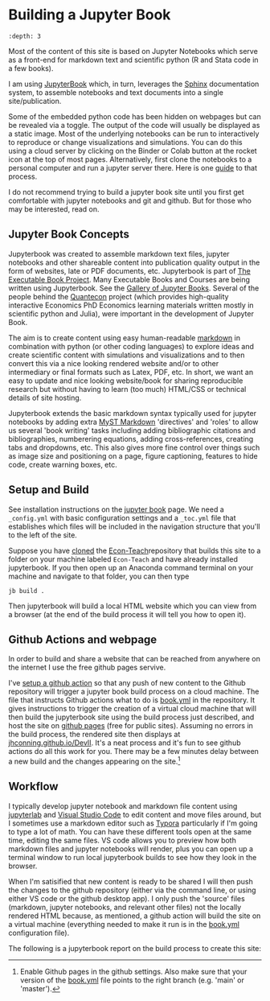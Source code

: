 # Building a Jupyter Book

```{contents}
:depth: 3
```

Most of the content of this site is based on Jupyter Notebooks which serve as a front-end for markdown text and scientific python (R and Stata code in a few books).

I am using [JupyterBook](https://jupyterbook.org/intro.html) which, in turn, leverages the [Sphinx](https://www.sphinx-doc.org/en/master/) documentation system, to assemble notebooks and text documents into a single site/publication. 


Some of the embedded  python code has been hidden on webpages but can be revealed via a toggle.  The output of the code will usually be displayed as a static image.  Most of the underlying notebooks can be run to interactively to reproduce or change visualizations and simulations. You can do this using a cloud server by clicking on the Binder or Colab button at the rocket icon at the top of most pages.  Alternatively, first clone the notebooks to a personal computer and run a jupyter server there. Here is one [guide](https://www.dataquest.io/blog/jupyter-notebook-tutorial/) to that process. 

I do not recommend trying to build a jupyter book site until you first get comfortable with jupyter notebooks and git and github. But for those who may be interested, read on. 


## Jupyter Book Concepts

Jupyterbook was created to assemble markdown text files, jupyter notebooks and other shareable content into publication quality output in the form of websites, late or PDF documents, etc. Jupyterbook is part of [The Executable Book Project](https://executablebooks.org/en/latest/).  Many Executable Books and Courses are being written using Jupyterbook. See the [Gallery of Jupyter Books](https://executablebooks.org/en/latest/gallery.html).  Several of the people behind the [Quantecon](https://quantecon.org/) project (which provides high-quality interactive Economics PhD Economics learning materials written mostly in scientific python and Julia), were important in the development of Jupyter Book.

The aim is to create content using easy human-readable [markdown](https://www.markdownguide.org/getting-started/) in combination with python (or other coding languages) to explore ideas and create scientific content with simulations and visualizations and to then convert this via a nice looking rendered website and/or to other intermediary or final formats such as Latex, PDF, etc.  In short, we want an easy to update and nice looking website/book for sharing reproducible research but without having to learn (too much) HTML/CSS or technical details of site hosting.

Jupyterbook extends the basic markdown syntax typically used for jupyter notebooks by adding extra [MyST Markdown](https://jupyterbook.org/content/myst.html) 'directives' and 'roles' to allow us several 'book writing' tasks including adding bibliographic citations and bibliographies, numberering equations, adding cross-references, creating tabs and dropdowns, etc. This also gives more fine control over things such as image size and positioning on a page, figure captioning, features to hide code, create warning boxes, etc.

## Setup and Build

See installation instructions on the [jupyter book](https://jupyterbook.org/) page.  We need a `_config.yml` with basic configuration settings and a `_toc.yml` file that establishes which files will be included in the navigation structure that you'll to the left of the site.

Suppose you have [cloned](https://docs.github.com/en/repositories/creating-and-managing-repositories/cloning-a-repository) the [Econ-Teach](https://github.com/jhconning/Econ-Teach)repository that builds this site to a folder on your machine labeled `Econ-Teach` and have already installed jupyterbook.  If you then open up an Anaconda command terminal on your machine and navigate to that folder, you can then type

`jb build .`

Then jupyterbook will build a local HTML website which you can view from a browser (at the end of the build process it will tell you how to open it).  


## Github Actions and webpage

In order to build and share a website that can be reached from anywhere on the internet I use the free github pages servive. 

I've [setup a github action](https://jupyterbook.org/publish/gh-pages.html#automatically-host-your-book-with-github-actions) so that any push of new content to the Github repository will trigger a jupyter book build process on a cloud machine. The file that instructs Github actions what to do is [book.yml](https://github.com/jhconning/DevII/blob/main/.github/workflows/book.yml) in the repository. It gives instructions to trigger the creation of a virtual cloud machine that will then build the jupyterbook site using the build process just described, and host the site on [github pages](https://pages.github.com/) (free for public sites). Assuming no errors in the build process, the rendered site then displays at [jhconning.github.io/DevII](https://jhconning.github.io/DevII).  It's a neat process and it's fun to see github actions do all this work for you.  There may be a few minutes delay between a new build and the changes appearing on the site.[^1]

## Workflow

I typically develop jupyter notebook and markdown file content using [jupyterlab](https://jupyter.org/) and [Visual Studio Code](https://code.visualstudio.com/) to edit content and move files around, but I sometimes use a markdown editor such as [Typora](https://typora.io/) particularly if I'm going to type a lot of math.  You can have these different tools open at the same time, editing the same files.  VS code allows you to preview how both markdown files and jupyter notebooks will render, plus you can open up a terminal window to run local jupyterbook builds to see how they look in the browser.  

When I'm satisified that new content is ready to be shared I will then push the changes to the github repository (either via the command line, or using either VS code or the github desktop app).  I only push the 'source' files (markdown, jupyter notebooks, and relevant other files) not the locally rendered HTML because, as mentioned, a github action will build the site on a virtual machine (everything needed to make it run is in the [book.yml](https://github.com/jhconning/Econ-Teach/blob/master/.github/workflows/book.yml) configuration file).  


The following is a jupyterbook report on the build process to create this site:


[^1]: Enable Github pages in the github settings.  Also make sure that your version of the [book.yml](https://github.com/jhconning/DevII/blob/master/.github/workflows/book.yml) file points to the right branch (e.g. 'main' or 'master').
